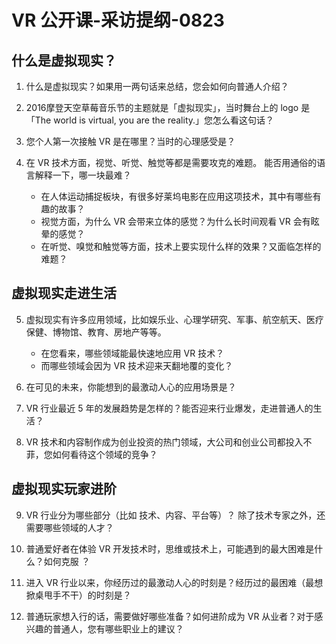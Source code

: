 # VR 公开课-采访提纲-0823

## 什么是虚拟现实？

1. 什么是虚拟现实？如果用一两句话来总结，您会如何向普通人介绍？

2. 2016摩登天空草莓音乐节的主题就是「虚拟现实」，当时舞台上的 logo 是「The world is virtual, you are the reality.」您怎么看这句话？

3. 您个人第一次接触 VR 是在哪里？当时的心理感受是？

4. 在 VR 技术方面，视觉、听觉、触觉等都是需要攻克的难题。 能否用通俗的语言解释一下，哪一块最难？
    - 在人体运动捕捉板块，有很多好莱坞电影在应用这项技术，其中有哪些有趣的故事？
    - 视觉方面，为什么 VR 会带来立体的感觉？为什么长时间观看 VR 会有眩晕的感觉？
    - 在听觉、嗅觉和触觉等方面，技术上要实现什么样的效果？又面临怎样的难题？

## 虚拟现实走进生活

5. 虚拟现实有许多应用领域，比如娱乐业、心理学研究、军事、航空航天、医疗保健、博物馆、教育、房地产等等。
   - 在您看来，哪些领域能最快速地应用 VR 技术？
   - 而哪些领域会因为 VR 技术迎来天翻地覆的变化？

6. 在可见的未来，你能想到的最激动人心的应用场景是？

7. VR 行业最近 5 年的发展趋势是怎样的？能否迎来行业爆发，走进普通人的生活？

8. VR 技术和内容制作成为创业投资的热门领域，大公司和创业公司都投入不菲，您如何看待这个领域的竞争？

## 虚拟现实玩家进阶

9. VR 行业分为哪些部分（比如 技术、内容、平台等）？ 除了技术专家之外，还需要哪些领域的人才？ 

10. 普通爱好者在体验 VR 开发技术时，思维或技术上，可能遇到的最大困难是什么？如何克服 ？

11. 进入 VR 行业以来，你经历过的最激动人心的时刻是？经历过的最困难（最想掀桌甩手不干）的时刻是？

12. 普通玩家想入行的话，需要做好哪些准备？如何进阶成为 VR 从业者？对于感兴趣的普通人，您有哪些职业上的建议？


